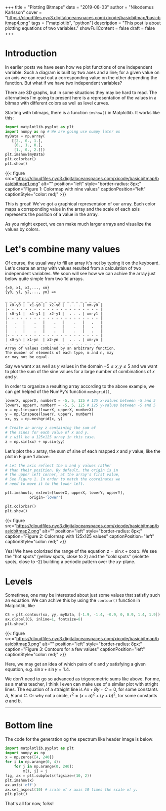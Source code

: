 +++
title = "Plotting Bitmaps"
date = "2019-08-03"
author = "Nikodemus Karlsson"
cover = "https://cloudfiles.nyc3.digitaloceanspaces.com/xicode/basicbitmap/basicbitmap4.png"
tags = ["matplotlib", "python"]
description = "This post is about plotting equations of two variables."
showFullContent = false
draft = false
+++
# Introduction
In earlier posts we have seen how we plot functions of one independent
variable. Such a diagram is built by two axes and a line; for a given value
on an axis we can read out a corresponding value on the other depending
the function. But what if we have two independent variables?

There are 3D graphs, but in some situations they may be hard to read. The
alternatives I'm going to present here is a representation of the values in
a bitmap with different colors as well as level curves.

Starting with bitmaps, there is a function `imshow()` in Matplotlib.
It works like this:

```python
import matplotlib.pyplot as plt
import numpy as np # We are going use numpy later on
myData = np.array(
   [[2., 0., 1.],
    [0., 1., 0.],
    [1., 0., 2.]])
plt.imshow(myData)
plt.colorbar()
plt.show()
```

{{< figure src="https://cloudfiles.nyc3.digitaloceanspaces.com/xicode/basicbitmap/basicbitmap1.png" alt="" position="left" style="border-radius: 8px;" caption="Figure 1: Colormap with nine values" captionPosition="left" captionStyle="color: red;" >}}

This is great! We've got a graphical representaion of our array. Each color
maps a correponding value in the array and the scale of each axis represents
the position of a value in the array.

As you might expect, we can make much larger arrays and visualize the values
by colors.

# Let's combine many values
Of course, the usual way to fill an array it's not by typing it on the
keyboard. Let's create an array with values resulted from a calculation
of two independent variables. We soon will see how we can achive the array
just below quite simple from two 1d arrays.

```
{x0, x1, x2,..., xm}
{y0, y1, y2,..., yn} =>

_ _ _ _ _ _ _ _ _ _ _ _ _ _ _ _ _ _ _ _ _ _
| x0-y0 |  x1-y0 |  x2-y0 |  . . . | xm-y0 |
|- - - - - - - - - - - - - - - - - - - - - |
| x0-y1 |  x1-y1 |  x2-y1 |  . . . | xm-y1 |
|- - - - - - - - - - - - - - - - - - - - - |
|   .   |    .   |    .   |    .   |   .   |   
|   .   |    .   |    .   |    .   |   .   |
|   .   |    .   |    .   |    .   |   .   |
|- - - - - - - - - - - - - - - - - - - - - |
| x0-yn | x1-yn  | x2-yn  |  . . . | xm-yn |
- - - - - - - - - - - - - - - - - - - - - -
Array of values combined by an arbitrary function.
The number of elements of each type, m and n, may
or may not be equal.
```

Say we want $x$ as well as $y$ values in the domain
$-5\leq x,y\leq 5$ and we want to plot the sum of the sine values for a large
number of combinations of $x$ and $y$.

In order to organize a resulting array according to the above example,
we can get helped of the NumPy's function `meshgrid()`,

```python
lowerX, upperX, numberX = -5, 5, 125 # 125 x-values between -5 and 5
lowerY, upperY, numberY = -5, 5, 125 # 125 y-values between -5 and 5
x = np.linspace(lowerX, upperX, numberX)
y = np.linspace(lowerY, upperY, numberY)
xx, yy = np.meshgrid(x, y)

# Create an array z containing the sum of
# the sines for each value of x and y.
# z will be a 125x125 array in this case.
z = np.sin(xx) + np.sin(yy)
```

Let's plot the `z` array, the sum of sine of each mapped $x$ and $y$ value,
like the plot in Figure 1 above:

```python
# Let the axis reflect the x and y values rather
# than their position. By default, the origin is in
# the upper left corner, at the array's first value,
# See Figure 1. In order to match the coordinates we
# need to move it to the lower left.

plt.imshow(z, extent=[lowerX, upperX, lowerY, upperY],
           origin='lower')

plt.colorbar()
plt.show()
```

{{< figure src="https://cloudfiles.nyc3.digitaloceanspaces.com/xicode/basicbitmap/basicbitmap2.png" alt="" position="left" style="border-radius: 8px;" caption="Figure 2: Colormap with 125x125 values" captionPosition="left" captionStyle="color: red;" >}}

Yes! We have colorized the range of the equation
$z=\sin x + \cos x$. We see the "hot spots" (yellow spots, close to 2)
and the "cold spots" (violette spots, close to -2) building a periodic pattern
over the $xy$-plane.

# Levels
Sometimes, one may be interested about just some values that satisfiy such
an equation. We can achive this by using the `contour()` function in Matplotlib,
like

```python
CS = plt.contour(xx, yy, myData, [-1.9, -1.4, -0.9, 0, 0.9, 1.4, 1.9])
ax.clabel(CS, inline=1, fontsize=8)
plt.show()
```

{{< figure src="https://cloudfiles.nyc3.digitaloceanspaces.com/xicode/basicbitmap/basicbitmap3.png" alt="" position="left" style="border-radius: 8px;" caption="Figure 3: Contours for a few values" captionPosition="left" captionStyle="color: red;" >}}

Here, we may get an idea of which pairs of $x$ and $y$ satisfying a given
equation, e.g. $\sin x + \sin y = 1.4$.

We don't need to go so advanced as trigonometric sums like above. For me,
as a maths teacher, I think I even can make use of a similar plot with stright
lines. The equation of a straight line is $Ax + By + C = 0$, for some
constants $A$, $B$ and $C$. Or why not a circle, $r^2=(x+a)^2+(y+b)^2$, for
some constants $a$ and $b$.

---
# Bottom line
The code for the generation og the spectrum like header image is below:
```python
import matplotlib.pyplot as plt
import numpy as np
x = np.zeros([4, 240])
for i in np.arange(0, 4):
    for j in np.arange(0, 240):
        x[i, j] = j
fig, ax = plt.subplots(figsize=(10, 2))
plt.imshow(x)
ax.axis('off')
ax.set_aspect(10) # scale of x axis 10 times the scale of y.
plt.plot()
```

That's all for now, folks!
